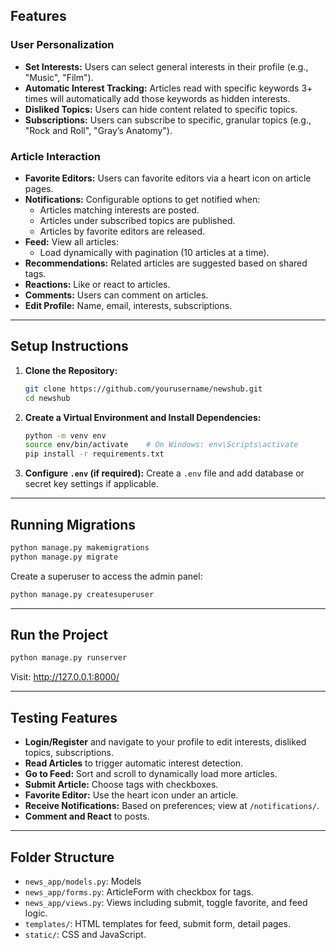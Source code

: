 ## Features

### User Personalization

- **Set Interests:** Users can select general interests in their profile (e.g., "Music", "Film").
- **Automatic Interest Tracking:** Articles read with specific keywords 3+ times will automatically add those keywords as hidden interests.
- **Disliked Topics:** Users can hide content related to specific topics.
- **Subscriptions:** Users can subscribe to specific, granular topics (e.g., "Rock and Roll", "Gray’s Anatomy").

### Article Interaction

- **Favorite Editors:** Users can favorite editors via a heart icon on article pages.
- **Notifications:** Configurable options to get notified when:
  - Articles matching interests are posted.
  - Articles under subscribed topics are published.
  - Articles by favorite editors are released.
- **Feed:** View all articles:
  - Load dynamically with pagination (10 articles at a time).
- **Recommendations:** Related articles are suggested based on shared tags.
- **Reactions:** Like or react to articles.
- **Comments:** Users can comment on articles.
- **Edit Profile:** Name, email, interests, subscriptions.

---

## Setup Instructions

1. **Clone the Repository:**
   ```bash
   git clone https://github.com/yourusername/newshub.git
   cd newshub
   ```

2. **Create a Virtual Environment and Install Dependencies:**
   ```bash
   python -m venv env
   source env/bin/activate    # On Windows: env\Scripts\activate
   pip install -r requirements.txt
   ```

3. **Configure `.env` (if required):**
   Create a `.env` file and add database or secret key settings if applicable.

---

## Running Migrations

```bash
python manage.py makemigrations
python manage.py migrate
```

Create a superuser to access the admin panel:

```bash
python manage.py createsuperuser
```

---

## Run the Project

```bash
python manage.py runserver
```

Visit: http://127.0.0.1:8000/

---

## Testing Features

- **Login/Register** and navigate to your profile to edit interests, disliked topics, subscriptions.
- **Read Articles** to trigger automatic interest detection.
- **Go to Feed:** Sort and scroll to dynamically load more articles.
- **Submit Article:** Choose tags with checkboxes.
- **Favorite Editor:** Use the heart icon under an article.
- **Receive Notifications:** Based on preferences; view at `/notifications/`.
- **Comment and React** to posts.


---

## Folder Structure
- `news_app/models.py`: Models
- `news_app/forms.py`: ArticleForm with checkbox for tags.
- `news_app/views.py`: Views including submit, toggle favorite, and feed logic.
- `templates/`: HTML templates for feed, submit form, detail pages.
- `static/`: CSS and JavaScript.
